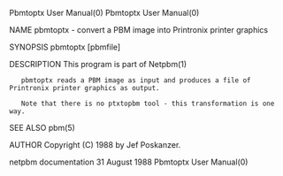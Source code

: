 Pbmtoptx User Manual(0)                                                                                                                                                               Pbmtoptx User Manual(0)



NAME
       pbmtoptx - convert a PBM image into Printronix printer graphics


SYNOPSIS
       pbmtoptx [pbmfile]


DESCRIPTION
       This program is part of Netpbm(1)

       pbmtoptx reads a PBM image as input and produces a file of Printronix printer graphics as output.

       Note that there is no ptxtopbm tool - this transformation is one way.


SEE ALSO
       pbm(5)



AUTHOR
       Copyright (C) 1988 by Jef Poskanzer.



netpbm documentation                                                                            31 August 1988                                                                        Pbmtoptx User Manual(0)
